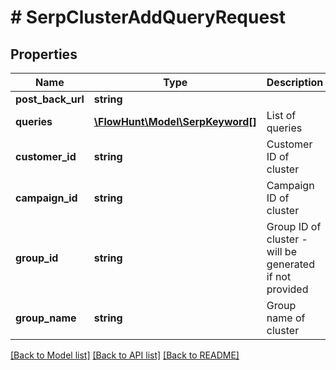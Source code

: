 # # SerpClusterAddQueryRequest

## Properties

Name | Type | Description | Notes
------------ | ------------- | ------------- | -------------
**post_back_url** | **string** |  | [optional]
**queries** | [**\FlowHunt\Model\SerpKeyword[]**](SerpKeyword.md) | List of queries |
**customer_id** | **string** | Customer ID of cluster | [optional]
**campaign_id** | **string** | Campaign ID of cluster | [optional]
**group_id** | **string** | Group ID of cluster - will be generated if not provided | [optional]
**group_name** | **string** | Group name of cluster | [optional] [default to '']

[[Back to Model list]](../../README.md#models) [[Back to API list]](../../README.md#endpoints) [[Back to README]](../../README.md)
